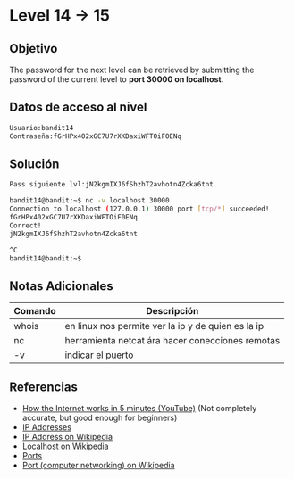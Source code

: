 # Level 14 -> 15
## Objetivo
The password for the next level can be retrieved by submitting the password of the current level to **port 30000 on localhost**.
## Datos de acceso al nivel
```bash
Usuario:bandit14
Contraseña:fGrHPx402xGC7U7rXKDaxiWFTOiF0ENq
```
## Solución
```bash
Pass siguiente lvl:jN2kgmIXJ6fShzhT2avhotn4Zcka6tnt

bandit14@bandit:~$ nc -v localhost 30000
Connection to localhost (127.0.0.1) 30000 port [tcp/*] succeeded!
fGrHPx402xGC7U7rXKDaxiWFTOiF0ENq
Correct!
jN2kgmIXJ6fShzhT2avhotn4Zcka6tnt

^C
bandit14@bandit:~$
```
## Notas Adicionales

| Comando  | Descripción | 
|------------|--------------|
| whois | en linux nos permite ver la ip y de quien es la ip|
| nc | herramienta netcat ára hacer conecciones remotas |
|-v | indicar el puerto|

## Referencias 
- [How the Internet works in 5 minutes (YouTube)](https://www.youtube.com/watch?v=7_LPdttKXPc) (Not completely accurate, but good enough for beginners)
- [IP Addresses](http://computer.howstuffworks.com/web-server5.htm)
- [IP Address on Wikipedia](https://en.wikipedia.org/wiki/IP_address)
- [Localhost on Wikipedia](https://en.wikipedia.org/wiki/Localhost)
- [Ports](http://computer.howstuffworks.com/web-server8.htm)
- [Port (computer networking) on Wikipedia](https://en.wikipedia.org/wiki/Port_(computer_networking))